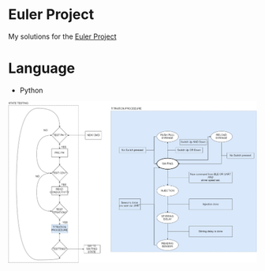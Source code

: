 # Euler Project

My solutions for the [Euler Project](https://projecteuler.net/about)

# Language

* Python

![Scheme](images/scheme.jpg)